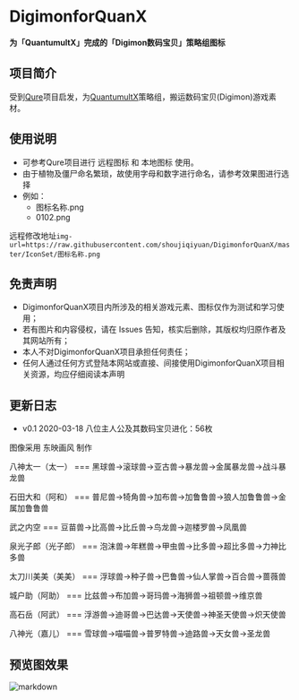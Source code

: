 # DigimonforQuanX

**为「QuantumultX」完成的「Digimon数码宝贝」策略组图标**


## 项目简介
受到[Qure](https://github.com/Koolson/Qure "Qure")项目启发，为[QuantumultX](https://github.com/crossutility/Quantumult-X/ "QuantumultX")策略组，搬运数码宝贝(Digimon)游戏素材。

## 使用说明
+ 可参考Qure项目进行 远程图标 和 本地图标 使用。
+ 由于植物及僵尸命名繁琐，故使用字母和数字进行命名，请参考效果图进行选择
+ 例如：
    * 图标名称.png
    * 0102.png

远程修改地址`img-url=https://raw.githubusercontent.com/shoujiqiyuan/DigimonforQuanX/master/IconSet/图标名称.png`


## 免责声明
+ DigimonforQuanX项目内所涉及的相关游戏元素、图标仅作为测试和学习使用；
+ 若有图片和内容侵权，请在 Issues 告知，核实后删除，其版权均归原作者及其网站所有；
+ 本人不对DigimonforQuanX项目承担任何责任；
+ 任何人通过任何方式登陆本网站或直接、间接使用DigimonforQuanX项目相关资源，均应仔细阅读本声明


## 更新日志
+ v0.1
2020-03-18
八位主人公及其数码宝贝进化：56枚

图像采用 东映画风 制作

八神太一（太一）     ===    黑球兽→滚球兽→亚古兽→暴龙兽→金属暴龙兽→战斗暴龙兽

石田大和（阿和）     ===    普尼兽→犄角兽→加布兽→加鲁鲁兽→狼人加鲁鲁兽→金属加鲁鲁兽

武之内空            ===    豆苗兽→比高兽→比丘兽→鸟龙兽→迦楼罗兽→凤凰兽

泉光子郎（光子郎）   ===    泡沫兽→年糕兽→甲虫兽→比多兽→超比多兽→力神比多兽

太刀川美美（美美）   ===    浮球兽→种子兽→巴鲁兽→仙人掌兽→百合兽→蔷薇兽

城户助（阿助）       ===    比兹兽→布加兽→哥玛兽→海狮兽→祖顿兽→维京兽

高石岳（阿武）       ===    浮游兽→迪哥兽→巴达兽→天使兽→神圣天使兽→炽天使兽

八神光（嘉儿）       ===    雪球兽→喵喵兽→普罗特兽→迪路兽→天女兽→圣龙兽


## 预览图效果
![markdown](https://github.com/shoujiqiyuan/DigimonforQuanX/blob/master/Preview.png "DigimonforQuanX")

